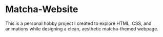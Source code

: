 # Matcha-Website
This is a personal hobby project I created to explore HTML, CSS, and animations while designing a clean, aesthetic matcha-themed webpage.
